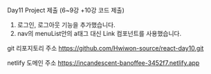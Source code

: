 Day11 Project 제출 (6~9강 +10강 코드 제출)

1. 로그인, 로그아웃 기능을 추가했습니다.
2. nav의 menuList안의 a태그 대신 Link 컴포넌트를 사용했습니다.

git 리포지토리 주소
https://github.com/Hwiwon-source/react-day10.git

netlify 도메인 주소
https://incandescent-banoffee-3452f7.netlify.app
